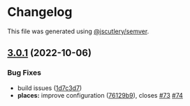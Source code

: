 # Changelog

This file was generated using [@jscutlery/semver](https://github.com/jscutlery/semver).

## [3.0.1](https://github.com/ng-maps/ng-maps/compare/places/3.0.0...places/3.0.1) (2022-10-06)


### Bug Fixes

* build issues ([1d7c3d7](https://github.com/ng-maps/ng-maps/commit/1d7c3d7e3c1ebef586a4249cfb8add671f610529))
* **places:** improve configuration ([76129b9](https://github.com/ng-maps/ng-maps/commit/76129b9ecf2961ed9250a9804ef6e43db058bcc5)), closes [#73](https://github.com/ng-maps/ng-maps/issues/73) [#74](https://github.com/ng-maps/ng-maps/issues/74)
